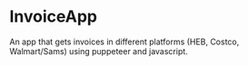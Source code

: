 # InvoiceApp
An app that gets invoices in different platforms (HEB, Costco, Walmart/Sams) using puppeteer and javascript.
